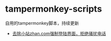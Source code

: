 # tampermonkey-scripts
自用的tampermonkey脚本，持续更新

- [去除小站zhan.com强制登陆界面，拒绝骚扰电话](https://raw.githubusercontent.com/eternal-flame-AD/tampermonkey-scripts/master/zhan.com.js)
